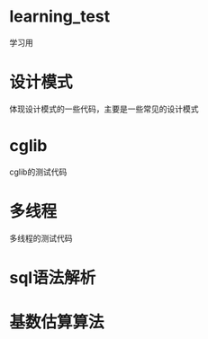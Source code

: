 # learning_test
学习用

# 设计模式
体现设计模式的一些代码，主要是一些常见的设计模式

# cglib
cglib的测试代码

# 多线程
多线程的测试代码

# sql语法解析

# 基数估算算法
